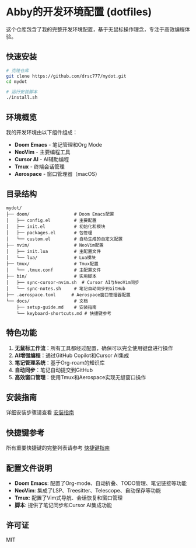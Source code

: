# Abby的开发环境配置 (dotfiles)

这个仓库包含了我的完整开发环境配置，基于无鼠标操作理念，专注于高效编程体验。

## 快速安装

```bash
# 克隆仓库
git clone https://github.com/drsc777/mydot.git
cd mydot

# 运行安装脚本
./install.sh
```

## 环境概览

我的开发环境由以下组件组成：

- **Doom Emacs** - 笔记管理和Org Mode
- **NeoVim** - 主要编程工具
- **Cursor AI** - AI辅助编程
- **Tmux** - 终端会话管理
- **Aerospace** - 窗口管理器（macOS）

## 目录结构

```
mydot/
├── doom/                 # Doom Emacs配置
│   ├── config.el         # 主要配置
│   ├── init.el           # 初始化和模块
│   ├── packages.el       # 包管理
│   └── custom.el         # 自动生成的自定义配置
├── nvim/                 # NeoVim配置
│   ├── init.lua          # 主配置文件
│   └── lua/              # Lua模块
├── tmux/                 # Tmux配置
│   └── .tmux.conf        # 主配置文件
├── bin/                  # 实用脚本
│   ├── sync-cursor-nvim.sh  # Cursor AI与NeoVim同步
│   └── sync-notes.sh     # 笔记自动同步到GitHub
├── .aerospace.toml      # Aerospace窗口管理器配置
└── docs/                 # 文档
    ├── setup-guide.md    # 安装指南
    └── keyboard-shortcuts.md # 快捷键参考
```

## 特色功能

1. **无鼠标工作流**：所有工具都经过配置，确保可以完全使用键盘进行操作
2. **AI增强编程**：通过GitHub Copilot和Cursor AI集成
3. **笔记管理系统**：基于Org-roam的知识库
4. **自动同步**：笔记自动提交到GitHub
5. **高效窗口管理**：使用Tmux和Aerospace实现无缝窗口操作

## 安装指南

详细安装步骤请查看 [安装指南](docs/setup-guide.md)

## 快捷键参考

所有重要快捷键的完整列表请参考 [快捷键指南](docs/keyboard-shortcuts.md)

## 配置文件说明

- **Doom Emacs**: 配置了Org-mode、自动折叠、TODO管理、笔记链接等功能
- **NeoVim**: 集成了LSP、Treesitter、Telescope、自动保存等功能
- **Tmux**: 配置了Vim式导航、会话恢复和窗口管理
- **脚本**: 提供了笔记同步和Cursor AI集成功能

## 许可证

MIT 
